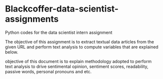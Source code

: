 # Blackcoffer-data-scientist-assignments
Python codes for the data scientist intern assignment


The objective of this assignment is to extract textual data articles from the given URL and perform text analysis to compute variables that are explained below. 

objective of this document is to explain methodology adopted to perform text analysis to drive sentimental opinion, sentiment scores, readability, passive words, personal pronouns and etc.
